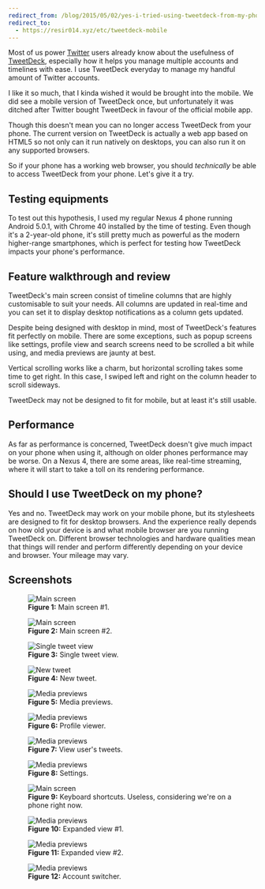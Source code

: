 ```yaml
---
redirect_from: /blog/2015/05/02/yes-i-tried-using-tweetdeck-from-my-phone/
redirect_to:
  - https://resir014.xyz/etc/tweetdeck-mobile
---
```


Most of us power [Twitter](https://twitter.com/) users already know about the usefulness of [TweetDeck](https://about.twitter.com/products/tweetdeck), especially how it helps you manage multiple accounts and timelines with ease. I use TweetDeck everyday to manage my handful amount of Twitter accounts.

I like it so much, that I kinda wished it would be brought into the mobile. We did see a mobile version of TweetDeck once, but unfortunately it was ditched after Twitter bought TweetDeck in favour of the official mobile app.

Though this doesn't mean you can no longer access TweetDeck from your phone. The current version on TweetDeck is actually a web app based on HTML5 so not only can it run natively on desktops, you can also run it on any supported browsers.

So if your phone has a working web browser, you should _technically_ be able to access TweetDeck from your phone. Let's give it a try.

## Testing equipments

To test out this hypothesis, I used my regular Nexus 4 phone running Android 5.0.1, with Chrome 40 installed by the time of testing. Even though it's a 2-year-old phone, it's still pretty much as powerful as the modern higher-range smartphones, which is perfect for testing how TweetDeck impacts your phone's performance.

## Feature walkthrough and review

TweetDeck's main screen consist of timeline columns that are highly customisable to suit your needs. All columns are updated in real-time and you can set it to display desktop notifications as a column gets updated.

Despite being designed with desktop in mind, most of TweetDeck's features fit perfectly on mobile. There are some exceptions, such as popup screens like settings, profile view and search screens need to be scrolled a bit while using, and media previews are jaunty at best.

Vertical scrolling works like a charm, but horizontal scrolling takes some time to get right. In this case, I swiped left and right on the column header to scroll sideways.

TweetDeck may not be designed to fit for mobile, but at least it's still usable.

## Performance

As far as performance is concerned, TweetDeck doesn't give much impact on your phone when using it, although on older phones performance may be worse. On a Nexus 4, there are some areas, like real-time streaming, where it will start to take a toll on its rendering performance.

## Should I use TweetDeck on my phone?

Yes and no. TweetDeck may work on your mobile phone, but its stylesheets are designed to fit for desktop browsers. And the experience really depends on how old your device is and what mobile browser are you running TweetDeck on. Different browser technologies and hardware qualities mean that things will render and perform differently depending on your device and browser. Your mileage may vary.

## Screenshots

<figure class="figure-grid">
  <img src="{{ site.baseurl }}/public/images/etc/tweetdeck-mobile/Screenshot_2015-03-11-20-41-16.png" alt="Main screen">
  <figcaption><strong>Figure 1:</strong> Main screen #1.</figcaption>
</figure>

<figure class="figure-grid">
  <img src="{{ site.baseurl }}/public/images/etc/tweetdeck-mobile/Screenshot_2015-03-11-20-43-37.png" alt="Main screen">
  <figcaption><strong>Figure 2:</strong> Main screen #2.</figcaption>
</figure>

<figure class="figure-grid">
  <img src="{{ site.baseurl }}/public/images/etc/tweetdeck-mobile/Screenshot_2015-03-11-20-35-54.png" alt="Single tweet view">
  <figcaption><strong>Figure 3:</strong> Single tweet view.</figcaption>
</figure>

<figure class="figure-grid">
  <img src="{{ site.baseurl }}/public/images/etc/tweetdeck-mobile/Screenshot_2015-03-11-20-23-27.png" alt="New tweet">
  <figcaption><strong>Figure 4:</strong> New tweet.</figcaption>
</figure>

<figure class="figure-grid">
  <img src="{{ site.baseurl }}/public/images/etc/tweetdeck-mobile/Screenshot_2015-03-11-20-33-10.png" alt="Media previews">
  <figcaption><strong>Figure 5:</strong> Media previews.</figcaption>
</figure>

<figure class="figure-grid">
  <img src="{{ site.baseurl }}/public/images/etc/tweetdeck-mobile/Screenshot_2015-03-11-20-34-19.png" alt="Media previews">
  <figcaption><strong>Figure 6:</strong> Profile viewer.</figcaption>
</figure>

<figure class="figure-grid">
  <img src="{{ site.baseurl }}/public/images/etc/tweetdeck-mobile/Screenshot_2015-03-11-20-49-33.png" alt="Media previews">
  <figcaption><strong>Figure 7:</strong> View user's tweets.</figcaption>
</figure>

<figure class="figure-grid">
  <img src="{{ site.baseurl }}/public/images/etc/tweetdeck-mobile/Screenshot_2015-03-11-20-39-30.png" alt="Media previews">
  <figcaption><strong>Figure 8:</strong> Settings.</figcaption>
</figure>

<figure class="figure-grid">
  <img src="{{ site.baseurl }}/public/images/etc/tweetdeck-mobile/Screenshot_2015-03-11-20-46-35.png" alt="Main screen">
  <figcaption><strong>Figure 9:</strong> Keyboard shortcuts. Useless, considering we're on a phone right now.</figcaption>
</figure>

<figure class="figure-grid">
  <img src="{{ site.baseurl }}/public/images/etc/tweetdeck-mobile/Screenshot_2015-03-11-20-51-33.png" alt="Media previews">
  <figcaption><strong>Figure 10:</strong> Expanded view #1.</figcaption>
</figure>

<figure class="figure-grid">
  <img src="{{ site.baseurl }}/public/images/etc/tweetdeck-mobile/Screenshot_2015-03-11-20-51-52.png" alt="Media previews">
  <figcaption><strong>Figure 11:</strong> Expanded view #2.</figcaption>
</figure>

<figure class="figure-grid">
  <img src="{{ site.baseurl }}/public/images/etc/tweetdeck-mobile/Screenshot_2015-03-11-20-53-28.png" alt="Media previews">
  <figcaption><strong>Figure 12:</strong> Account switcher.</figcaption>
</figure>
